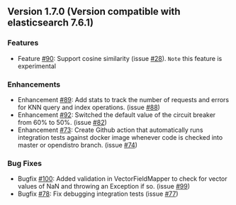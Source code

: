 ## Version 1.7.0 (Version compatible with elasticsearch 7.6.1)
### Features
* Feature [#90](https://github.com/opendistro-for-elasticsearch/k-NN/pull/90): Support cosine similarity (issue [#28](https://github.com/opendistro-for-elasticsearch/k-NN/issues/28)). ```Note``` this feature is experimental

### Enhancements
* Enhancement [#89](https://github.com/opendistro-for-elasticsearch/k-NN/pull/89): Add stats to track the number of requests and errors for KNN query and index operations. (issue [#88](https://github.com/opendistro-for-elasticsearch/k-NN/issues/88))
* Enhancement [#92](https://github.com/opendistro-for-elasticsearch/k-NN/pull/92): Switched the default value of the circuit breaker from 60% to 50%. (issue [#82](https://github.com/opendistro-for-elasticsearch/k-NN/issues/82))
* Enhancement [#73](https://github.com/opendistro-for-elasticsearch/k-NN/pull/73): Create Github action that automatically runs integration tests against docker image whenever code is checked into master or opendistro branch. (issue [#74](https://github.com/opendistro-for-elasticsearch/k-NN/issues/74))

### Bug Fixes
* Bugfix [#100](https://github.com/opendistro-for-elasticsearch/k-NN/pull/100): Added validation in VectorFieldMapper to check for vector values of NaN and throwing an Exception if so. (issue [#99](https://github.com/opendistro-for-elasticsearch/k-NN/issues/99))
* Bugfix [#78](https://github.com/opendistro-for-elasticsearch/k-NN/pull/78): Fix debugging integration tests (issue [#77](https://github.com/opendistro-for-elasticsearch/k-NN/issues/77))
